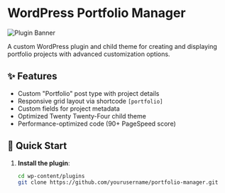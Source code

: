 # WordPress Portfolio Manager

![Plugin Banner](docs/screenshots/banner.png)

A custom WordPress plugin and child theme for creating and displaying portfolio projects with advanced customization options.

## ✨ Features

- Custom "Portfolio" post type with project details
- Responsive grid layout via shortcode `[portfolio]`
- Custom fields for project metadata
- Optimized Twenty Twenty-Four child theme
- Performance-optimized code (90+ PageSpeed score)

## 🚀 Quick Start

1. **Install the plugin**:
   ```bash
   cd wp-content/plugins
   git clone https://github.com/yourusername/portfolio-manager.git
